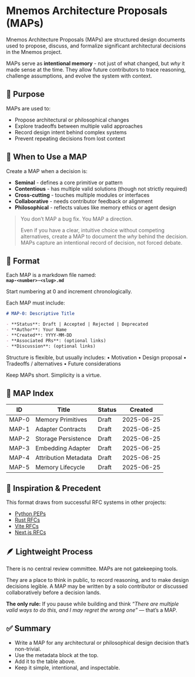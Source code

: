 # Mnemos Architecture Proposals (MAPs)

Mnemos Architecture Proposals (MAPs) are structured design documents used to propose, discuss, and formalize significant architectural decisions in the Mnemos project.

MAPs serve as **intentional memory** - not just of what changed, but *why* it made sense at the time. They allow future contributors to trace reasoning, challenge assumptions, and evolve the system with context.

## 📜 Purpose

MAPs are used to:

- Propose architectural or philosophical changes
- Explore tradeoffs between multiple valid approaches
- Record design intent behind complex systems
- Prevent repeating decisions from lost context

## 📐 When to Use a MAP

Create a MAP when a decision is:

- **Seminal** - defines a core primitive or pattern  
- **Contentious** - has multiple valid solutions (though not strictly required)  
- **Cross-cutting** - touches multiple modules or interfaces  
- **Collaborative** - needs contributor feedback or alignment  
- **Philosophical** - reflects values like memory ethics or agent design  

> You don’t MAP a bug fix. You MAP a direction.  
>  
> Even if you have a clear, intuitive choice without competing alternatives, create a MAP to document the *why* behind the decision.
> MAPs capture an intentional record of decision, not forced debate.

## 🧱 Format

Each MAP is a markdown file named:  
**`map-<number>-<slug>.md`**

Start numbering at 0 and increment chronologically.

Each MAP must include:

```markdown
# MAP-0: Descriptive Title

- **Status**: Draft | Accepted | Rejected | Deprecated
- **Author**: Your Name
- **Created**: YYYY-MM-DD
- **Associated PRs**: (optional links)
- **Discussion**: (optional links)
```

Structure is flexible, but usually includes:
	•	Motivation
	•	Design proposal
	•	Tradeoffs / alternatives
	•	Future considerations

Keep MAPs short. Simplicity is a virtue.

## 📖 MAP Index

| ID     | Title                 | Status | Created     |
|--------|-----------------------|--------|-------------|
| MAP-0  | Memory Primitives     | Draft  | 2025-06-25  |
| MAP-1  | Adapter Contracts     | Draft  | 2025-06-25  |
| MAP-2  | Storage Persistence   | Draft  | 2025-06-25  |
| MAP-3  | Embedding Adapter     | Draft  | 2025-06-25  |
| MAP-4  | Attribution Metadata  | Draft  | 2025-06-25  |
| MAP-5  | Memory Lifecycle      | Draft  | 2025-06-25  |

## 🧭 Inspiration & Precedent

This format draws from successful RFC systems in other projects:

- [Python PEPs](https://github.com/python/peps)
- [Rust RFCs](https://github.com/rust-lang/rfcs)
- [Vite RFCs](https://github.com/vitejs/rfcs)
- [Next.js RFCs](https://github.com/vercel/next.js/tree/canary/rfcs)

## 🪶 Lightweight Process

There is no central review committee. MAPs are not gatekeeping tools.

They are a place to think in public, to record reasoning, and to make design decisions legible. A MAP may be written by a solo contributor or discussed collaboratively before a decision lands.

**The only rule:** If you pause while building and think _“There are multiple valid ways to do this, and I may regret the wrong one”_ — that’s a MAP.

## ✅ Summary

- Write a MAP for any architectural or philosophical design decision that’s non-trivial.
- Use the metadata block at the top.
- Add it to the table above.
- Keep it simple, intentional, and inspectable.